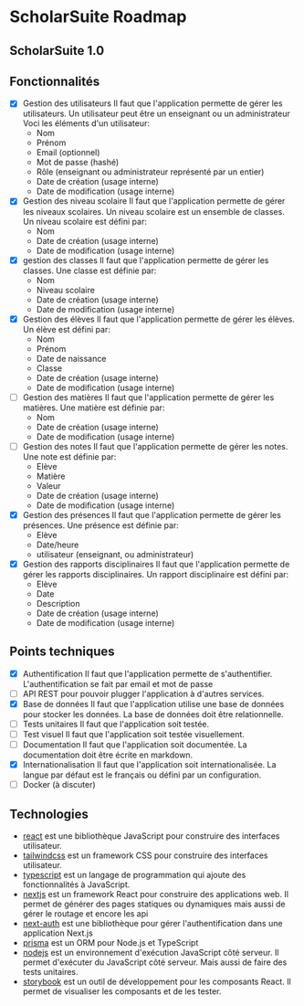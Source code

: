 # ScholarSuite Roadmap

## ScholarSuite 1.0

## Fonctionnalités

- [x] Gestion des utilisateurs
      Il faut que l'application permette de gérer les utilisateurs. Un utilisateur peut être un enseignant ou un administrateur
      Voci les éléments d'un utilisateur:
  - Nom
  - Prénom
  - Email (optionnel)
  - Mot de passe (hashé)
  - Rôle (enseignant ou administrateur représenté par un entier)
  - Date de création (usage interne)
  - Date de modification (usage interne)
- [x] Gestion des niveau scolaire
      Il faut que l'application permette de gérer les niveaux scolaires. Un niveau scolaire est un ensemble de classes. Un niveau scolaire est défini par:
  - Nom
  - Date de création (usage interne)
  - Date de modification (usage interne)
- [x] gestion des classes
      Il faut que l'application permette de gérer les classes. Une classe est définie par:
  - Nom
  - Niveau scolaire
  - Date de création (usage interne)
  - Date de modification (usage interne)
- [x] Gestion des élèves
      Il faut que l'application permette de gérer les élèves. Un élève est défini par:
  - Nom
  - Prénom
  - Date de naissance
  - Classe
  - Date de création (usage interne)
  - Date de modification (usage interne)
- [ ] Gestion des matières
      Il faut que l'application permette de gérer les matières. Une matière est définie par:
  - Nom
  - Date de création (usage interne)
  - Date de modification (usage interne)
- [ ] Gestion des notes
      Il faut que l'application permette de gérer les notes. Une note est définie par:
  - Elève
  - Matière
  - Valeur
  - Date de création (usage interne)
  - Date de modification (usage interne)
- [x] Gestion des présences
      Il faut que l'application permette de gérer les présences. Une présence est définie par:
  - Elève
  - Date/heure
  - utilisateur (enseignant, ou administrateur)
- [x] Gestion des rapports disciplinaires
      Il faut que l'application permette de gérer les rapports disciplinaires. Un rapport disciplinaire est défini par:
  - Elève
  - Date
  - Description
  - Date de création (usage interne)
  - Date de modification (usage interne)

## Points techniques

- [x] Authentification
      Il faut que l'application permette de s'authentifier. L'authentification se fait par email et mot de passe
- [ ] API REST pour pouvoir plugger l'application à d'autres services.
- [x] Base de données
      Il faut que l'application utilise une base de données pour stocker les données. La base de données doit être relationnelle.
- [ ] Tests unitaires
      Il faut que l'application soit testée.
- [ ] Test visuel
      Il faut que l'application soit testée visuellement.
- [ ] Documentation
      Il faut que l'application soit documentée. La documentation doit être écrite en markdown.
- [x] Internationalisation
      Il faut que l'application soit internationalisée. La langue par défaut est le français ou défini par un configuration.
- [ ] Docker (à discuter)

## Technologies

- [react](https://reactjs.org/) est une bibliothèque JavaScript pour construire des interfaces utilisateur.
- [tailwindcss](https://tailwindcss.com/) est un framework CSS pour construire des interfaces utilisateur.
- [typescript](https://www.typescriptlang.org/) est un langage de programmation qui ajoute des fonctionnalités à JavaScript.
- [nextjs](https://nextjs.org/) est un framework React pour construire des applications web. Il permet de générer des pages statiques ou dynamiques mais aussi de gérer le routage et encore les api
- [next-auth](https://next-auth.js.org/) est une bibliothèque pour gérer l'authentification dans une application Next.js
- [prisma](https://www.prisma.io/) est un ORM pour Node.js et TypeScript
- [nodejs](https://nodejs.org/) est un environnement d'exécution JavaScript côté serveur. Il permet d'exécuter du JavaScript côté serveur. Mais aussi de faire des tests unitaires.
- [storybook](https://storybook.js.org/) est un outil de développement pour les composants React. Il permet de visualiser les composants et de les tester.
